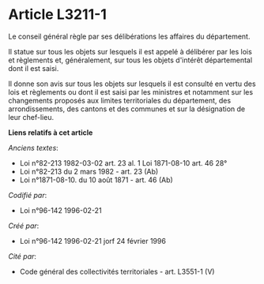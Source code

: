 # Article L3211-1

Le conseil général règle par ses délibérations les affaires du département.

Il statue sur tous les objets sur lesquels il est appelé à délibérer par les lois et règlements et, généralement, sur tous
les objets d'intérêt départemental dont il est saisi.

Il donne son avis sur tous les objets sur lesquels il est consulté en vertu des lois et règlements ou dont il est saisi par
les ministres et notamment sur les changements proposés aux limites territoriales du département, des arrondissements, des
cantons et des communes et sur la désignation de leur chef-lieu.

**Liens relatifs à cet article**

_Anciens textes_:

  - Loi n°82-213 1982-03-02 art. 23 al. 1 Loi 1871-08-10 art. 46 28°
  - Loi n°82-213 du 2 mars 1982 - art. 23 (Ab)
  - Loi n°1871-08-10. du 10 août 1871 - art. 46 (Ab)

_Codifié par_:

  - Loi n°96-142 1996-02-21

_Créé par_:

  - Loi n°96-142 1996-02-21 jorf 24 février 1996

_Cité par_:

  - Code général des collectivités territoriales - art. L3551-1 (V)
